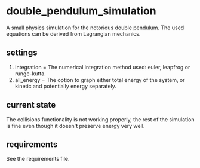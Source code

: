 # double_pendulum_simulation
A small physics simulation for the notorious double pendulum.
The used equations can be derived from Lagrangian mechanics.
## settings
1. integration = The numerical integration method used: euler, leapfrog or runge-kutta.
2. all_energy = The option to graph either total energy of the system, or kinetic and potentially energy separately.
## current state
The collisions functionality is not working properly, the rest of the simulation is fine even though it doesn't preserve energy very well.
## requirements
See the requirements file.
